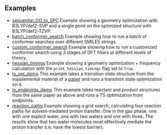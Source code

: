 ## Examples

* [sequential_GO_to_SPC](sequential_GO_to_SPC) Example showing a geometry optimization with B3LYP/def2-SVP and a single point on the optimized structure with B3LYP/def2-TZVP.
* [batch_conformer_search](batch_conformer_search) Example showing how to run a batch of conformer searches over different SMILES strings.
* [custom_conformer_search](custom_conformer_search) Example showing how to run a customized conformer search using 3 stages of DFT filters at different levels of theory.
* [hessian_timings](hessian_timings) Example showing a geometry optimization + frequency calculation with the `print_hessian_timings` flag set to `True`.
* [ts_opt_demo](ts_opt_demo) This example takes a transition state structure from the supplemental material of a [paper](https://pubs.acs.org/doi/10.1021/ja4034439) and runs a transition state optimization on it. 
* [ts_endpoints_demo](ts_endpoint_demo) This example takes reactant and product structures from the same paper as above and runs a TS optimization from endpoints.
* [reaction_paths](reaction_paths) Example showing a grid search, calculating four reaction paths for solvent-mediated proton transfer. One in the gas phase, one with one explicit water, one with two waters and one with three. The results show that two water molecules most effectively mediate the proton transfer (i.e. have the lowest barrier).
